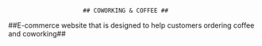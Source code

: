                          ## COWORKING & COFFEE ##

##E-commerce website that is designed to help customers ordering coffee
and coworking##